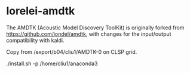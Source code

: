 # lorelei-amdtk

The AMDTK (Acoustic Model Discovery ToolKit) is originally forked from https://github.com/iondel/amdtk, with changes for the input/output compatibility with kaldi.

Copy from /export/b04/cliu1/AMDTK-0 on CLSP grid.


./install.sh -p /home/cliu1/anaconda3

